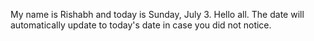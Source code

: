 My name is Rishabh and today is Sunday, July 3. Hello all. The date will automatically update to today's date in case you did not notice.
